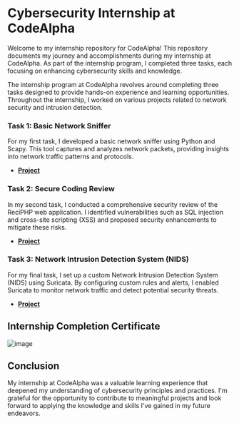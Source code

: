 # Cybersecurity Internship at CodeAlpha

Welcome to my internship repository for CodeAlpha! This repository documents my journey and accomplishments during my internship at CodeAlpha. As part of the internship program, I completed three tasks, each focusing on enhancing cybersecurity skills and knowledge.

The internship program at CodeAlpha revolves around completing three tasks designed to provide hands-on experience and learning opportunities. Throughout the internship, I worked on various projects related to network security and intrusion detection.

### Task 1: Basic Network Sniffer

For my first task, I developed a basic network sniffer using Python and Scapy. This tool captures and analyzes network packets, providing insights into network traffic patterns and protocols.

- [**Project**](https://github.com/ahmedelgendy3/CodeAlpha_Basic_Network_Sniffer)

### Task 2: Secure Coding Review

In my second task, I conducted a comprehensive security review of the ReciPHP web application. I identified vulnerabilities such as SQL injection and cross-site scripting (XSS) and proposed security enhancements to mitigate these risks.

- [**Project**](https://github.com/ahmedelgendy3/CodeAlpha_Secure_Coding_Review)

### Task 3: Network Intrusion Detection System (NIDS)

For my final task, I set up a custom Network Intrusion Detection System (NIDS) using Suricata. By configuring custom rules and alerts, I enabled Suricata to monitor network traffic and detect potential security threats.

- [**Project**](https://github.com/ahmedelgendy3/CodeAlpha_Network_Intrusion_Detection_System)

## Internship Completion Certificate
![image](https://github.com/ahmedelgendy3/codealpha_tasks/assets/83506756/b01cd100-a043-4b85-84d4-449da541a8b6)


## Conclusion

My internship at CodeAlpha was a valuable learning experience that deepened my understanding of cybersecurity principles and practices. I'm grateful for the opportunity to contribute to meaningful projects and look forward to applying the knowledge and skills I've gained in my future endeavors.
